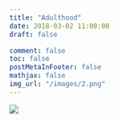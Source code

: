 ```yaml
---
title: "Adulthood"
date: 2018-03-02 11:00:00
draft: false

comment: false
toc: false
postMetaInFooter: false
mathjax: false
img_url: "/images/2.png"
---
```


<img src="/images/2.png">
